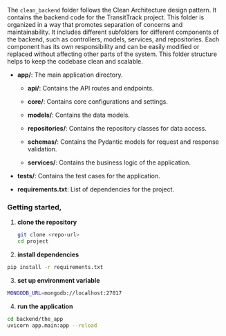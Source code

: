 The `clean_backend` folder follows the Clean Architecture design pattern. It contains the backend code for the TransitTrack project. This folder is organized in a way that promotes separation of concerns and maintainability. It includes different subfolders for different components of the backend, such as controllers, models, services, and repositories. Each component has its own responsibility and can be easily modified or replaced without affecting other parts of the system. This folder structure helps to keep the codebase clean and scalable.

- **app/**: The main application directory.
  - **api/**: Contains the API routes and endpoints.

  - **core/**: Contains core configurations and settings.

  - **models/**: Contains the data models.

  - **repositories/**: Contains the repository classes for data access.

  - **schemas/**: Contains the Pydantic models for request and response validation.

   - **services/**: Contains the business logic of the application.

- **tests/**: Contains the test cases for the application.
- **requirements.txt**: List of dependencies for the project.


### Getting started, 
1. **clone the repository**
    ```sh
    git clone <repo-url>
    cd project 
     ```
2. **install dependencies**
```sh
pip install -r requirements.txt
 ```

3. **set up environment variable**
```sh
MONGODB_URL=mongodb://localhost:27017
```

4. **run the application**
```sh
cd backend/the_app
uvicorn app.main:app --reload

```
